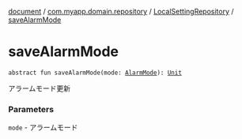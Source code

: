 [document](../../index.md) / [com.myapp.domain.repository](../index.md) / [LocalSettingRepository](index.md) / [saveAlarmMode](./save-alarm-mode.md)

# saveAlarmMode

`abstract fun saveAlarmMode(mode: `[`AlarmMode`](../../com.myapp.domain.model.value/-alarm-mode/index.md)`): `[`Unit`](https://kotlinlang.org/api/latest/jvm/stdlib/kotlin/-unit/index.html)

アラームモード更新

### Parameters

`mode` - アラームモード